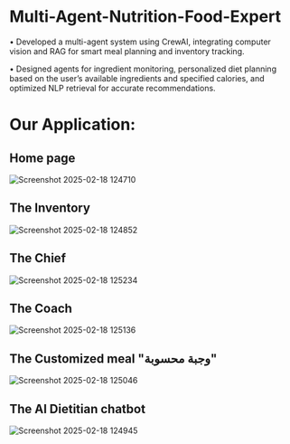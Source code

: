 # Multi-Agent-Nutrition-Food-Expert
• Developed a multi-agent system using CrewAI, integrating computer vision and RAG for smart meal planning and inventory tracking. 

• Designed agents for ingredient monitoring, personalized diet planning based on the user’s available ingredients and specified calories, and optimized NLP retrieval for accurate recommendations.
 
# Our Application:
## Home page
![Screenshot 2025-02-18 124710](https://github.com/user-attachments/assets/bb2989ba-e9c5-47c6-bb3d-f27d3faf6267)
 ## The Inventory
![Screenshot 2025-02-18 124852](https://github.com/user-attachments/assets/68e83a51-ac99-47df-97c7-9e858a8e4416)
## The Chief
![Screenshot 2025-02-18 125234](https://github.com/user-attachments/assets/401da016-ebea-4b86-aa6e-1862ba248427)
## The Coach
![Screenshot 2025-02-18 125136](https://github.com/user-attachments/assets/272bc1d1-1140-47ce-a07a-819355a4364a)
## The Customized meal "وجبة محسوبة"
![Screenshot 2025-02-18 125046](https://github.com/user-attachments/assets/cf39b3d0-e602-459e-bf48-aab5c9a91731)
## The AI Dietitian chatbot
![Screenshot 2025-02-18 124945](https://github.com/user-attachments/assets/488aa334-c55a-46db-af4a-9e61e508c005)
